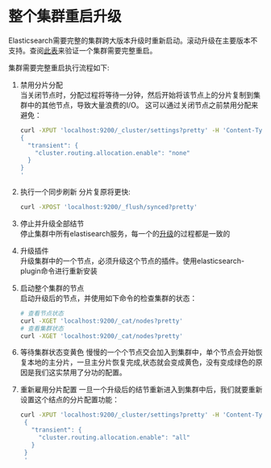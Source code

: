# 整个集群重启升级
Elasticsearch需要完整的集群跨大版本升级时重新启动。滚动升级在主要版本不支持。查阅[此表](Upgrading_Elasticsearch.md)来验证一个集群需要完整重启。 　　 　　

集群需要完整重启执行流程如下:

1. 禁用分片分配  
    当关闭节点时，分配过程将等待一分钟，然后开始将该节点上的分片复制到集群中的其他节点，导致大量浪费的I/O。 这可以通过关闭节点之前禁用分配来避免：
    
    ```sh
    curl -XPUT 'localhost:9200/_cluster/settings?pretty' -H 'Content-Type: application/json' -d'
    {
      "transient": {
        "cluster.routing.allocation.enable": "none"
      }
    }
    '
    ```
    
2. 执行一个同步刷新
    分片复原将更快:
    
    ```sh
    curl -XPOST 'localhost:9200/_flush/synced?pretty'
    ```
    
3. 停止并升级全部结节  
   停止集群中所有elastisearch服务，每一个的[升级](Rolling_upgrades.md)的过程都是一致的
   
   
4. 升级插件  
   升级集群中的一个节点，必须升级这个节点的插件。使用elasticsearch-plugin命令进行重新安装
   
5. 启动整个集群的节点  
   启动升级后的节点，并使用如下命令的检查集群的状态：
   
   ```sh
   # 查看节点状态
   curl -XGET 'localhost:9200/_cat/nodes?pretty'
   # 查看集群状态
   curl -XGET 'localhost:9200/_cat/nodes?pretty'
   ```
6. 等待集群状态变黄色
   慢慢的一个个节点交会加入到集群中，单个节点会开始恢复本地的主分片，一旦主分片恢复完成,状态就会变成黄色，没有变成绿色的原因是我们这实禁用了分功的配置。   
7. 重新雇用分片配置
   一旦一个升级后的结节重新进入到集群中后，我们就要重新设置这个结点的分片配置功能：
   
   ```sh
   curl -XPUT 'localhost:9200/_cluster/settings?pretty' -H 'Content-Type: application/json' -d'
    {
      "transient": {
        "cluster.routing.allocation.enable": "all"
      }
    }
    '
    ``` 
   
